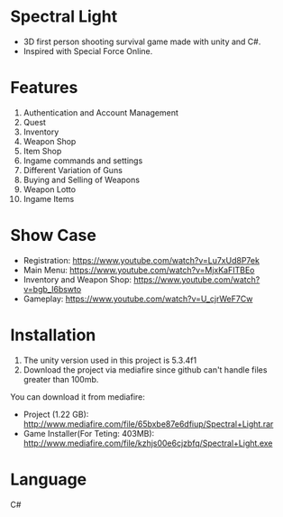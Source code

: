 # Spectral Light

- 3D first person shooting survival game made with unity and C#.
- Inspired with Special Force Online.

# Features

1. Authentication and Account Management
2. Quest
3. Inventory
4. Weapon Shop
5. Item Shop
6. Ingame commands and settings
7. Different Variation of Guns
8. Buying and Selling of Weapons
9. Weapon Lotto
10. Ingame Items

# Show Case
- Registration: https://www.youtube.com/watch?v=Lu7xUd8P7ek
- Main Menu: https://www.youtube.com/watch?v=MjxKaFITBEo
- Inventory and Weapon Shop: https://www.youtube.com/watch?v=bgb_I6bswto
- Gameplay: https://www.youtube.com/watch?v=U_cjrWeF7Cw


# Installation

1. The unity version used in this project is 5.3.4f1
2. Download the project via mediafire since github can't handle files greater than 100mb.

You can download it from mediafire:
- Project (1.22 GB): http://www.mediafire.com/file/65bxbe87e6dfiup/Spectral+Light.rar
- Game Installer(For Teting: 403MB): http://www.mediafire.com/file/kzhjs00e6cjzbfq/Spectral+Light.exe

# Language
C#
